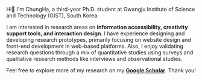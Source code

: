 <!-- <div align="center"> -->
 


Hi👋 I'm ChungHa, a third-year Ph.D. student at Gwangju Institute of Science and Technology (GIST), South Korea.

I am interested in research areas on **information accessibility, creativity support tools, and interaction design**. 
I have experience designing and developing research prototypes, primarily focusing on website design and front-end development in web-based platforms. 
Also, I enjoy validating research questions through a mix of quantitative studies using surveys and qualitative research methods like interviews and observational studies.

Feel free to explore more of my research on my **[Google Scholar](https://scholar.google.com/citations?user=_CSwBPEAAAAJ&hl=en)**. Thank you!

